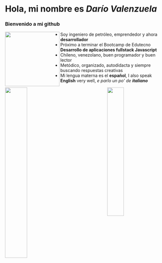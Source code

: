 # Hola, mi nombre es *Darío Valenzuela*
### Bienvenido a mi github

<img align="left" src="https://thumbs.gfycat.com/ExemplaryFairFeline-size_restricted.gif" height="180">

 - Soy ingeniero de petróleo, emprendedor y ahora **desarrollador**
 - Próximo a terminar el Bootcamp de Edutecno **Desarrollo de aplicaciones fullstack Javascript**
 - Chileno, venezolano, buen programador y buen lector
 - Metódico, organizado, autodidacta y siempre buscando respuestas creativas
 - Mi lengua materna es el **español**, I also speak **English** very well, *e parlo un po' de **italiano***

<img align="left" src="https://tenor.com/view/line-gif-22379913" alt=" " height="0">

<a>
<img align="left" width="38%" src="https://github-readme-stats.vercel.app/api?username=davc1969&show_icons=true&include_all_commits=true&border_radius=20&locale=es" />
</a>

<a>
<img align="right" width="33%" src="https://github-readme-stats.vercel.app/api/top-langs/?username=davc1969&langs_count=8&locale=es&border_radius=20&langs_count=3&layout=compact" />
</a>




